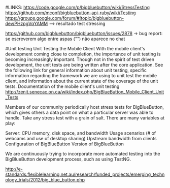 #LINKS:
https://code.google.com/p/bigbluebutton/wiki/StressTesting    
https://github.com/mconf/bigbluebutton-api-ruby/wiki/Testing    
https://groups.google.com/forum/#!topic/bigbluebutton-dev/PHzpgVqYAMM    --> resultado test stressing

https://github.com/bigbluebutton/bigbluebutton/issues/2878 -> bug report: se escreverem algo entre aspas ("") não aparece no chat

#Unit testing
Unit Testing the Mobile Client
With the mobile client's development coming close to completion, the importance of unit testing is becoming increasingly important. Though not in the spirit of test driven development, the unit tests are being written after the core application. See the following link for general information about unit testing, specific information regarding the framework we are using to unit test the mobile client, and information about the current state of the coverage of the unit tests.
Documentation of the mobile client's unit testing    
http://zenit.senecac.on.ca/wiki/index.php/BigBlueButton_Mobile_Client_Unit_Tests


Members of our community periodically host stress tests for BigBlueButton, which gives others a data point on what a particular server was able to handle. Take any stress test with a grain of salt. There are many variables at play:

Server: CPU memory, disk space, and bandwidth
Usage scenarios (# of webcams and use of desktop sharing)
Upstream bandwidth from clients
Configuration of BigBlueButton
Version of BigBlueButton


We are continuously trying to incorporate more automated testing into the BigBlueButton development process, such as using TestNG.


http://e-standards.flexiblelearning.net.au/research/funded_projects/emerging_technology_trials/2012/big_blue_button.php
